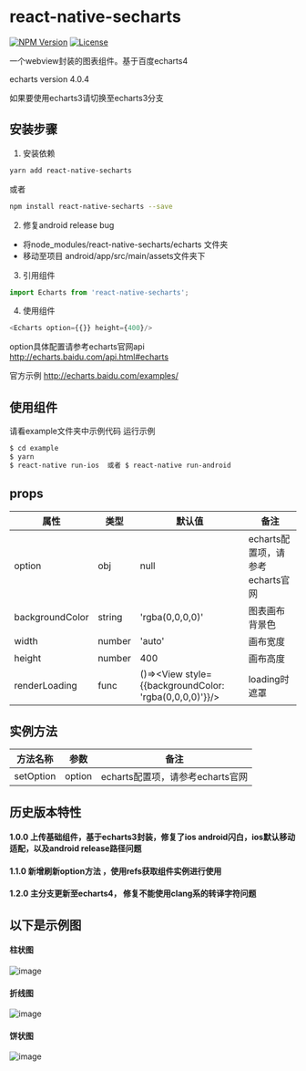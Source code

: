 # react-native-secharts
[![NPM Version](https://img.shields.io/npm/v/react-native-secharts.svg?style=flat)](https://www.npmjs.com/package/react-native-secharts)
  [![License](http://img.shields.io/npm/l/react-native-secharts.svg?style=flat)](https://github.com/shifeng1993/react-native-echarts/blob/master/LICENSE)
  
一个webview封装的图表组件。基于百度echarts4

echarts version 4.0.4

如果要使用echarts3请切换至echarts3分支

## 安装步骤

1. 安装依赖
  ```bash
  yarn add react-native-secharts
  ```
  或者
  ```bash
  npm install react-native-secharts --save
  ```
2. 修复android release bug

- 将node_modules/react-native-secharts/echarts 文件夹
- 移动至项目 android/app/src/main/assets文件夹下

3. 引用组件
```javascript
import Echarts from 'react-native-secharts';
```

4. 使用组件
```javascript
<Echarts option={{}} height={400}/>
```
option具体配置请参考echarts官网api http://echarts.baidu.com/api.html#echarts

官方示例 http://echarts.baidu.com/examples/

## 使用组件

请看example文件夹中示例代码
运行示例
```bash
$ cd example
$ yarn
$ react-native run-ios  或者 $ react-native run-android  
```

## props

| 属性             | 类型    | 默认值                                                   | 备注 |
| -------------   | ------- | -------------                                           | ------------- |
| option          | obj     | null                                                    | echarts配置项，请参考echarts官网  |
| backgroundColor | string  | 'rgba(0,0,0,0)'                                         | 图表画布背景色 |
| width           | number  | 'auto'                                                  | 画布宽度  |
| height          | number  | 400                                                     | 画布高度  |
| renderLoading   | func    | ()=><View style={{backgroundColor: 'rgba(0,0,0,0)'}}/>  | loading时遮罩  |

## 实例方法
| 方法名称             | 参数    | 备注 |
| -------------   | ------- | ------------- |
| setOption         | option     |  echarts配置项，请参考echarts官网  |

## 历史版本特性
#### 1.0.0  上传基础组件，基于echarts3封装，修复了ios android闪白，ios默认移动适配，以及android release路径问题
#### 1.1.0  新增刷新option方法 ，使用refs获取组件实例进行使用
#### 1.2.0  主分支更新至echarts4， 修复不能使用clang系的转译字符问题

## 以下是示例图

#### 柱状图
![image](https://github.com/shifeng1993/react-native-echarts/blob/master/image/1.gif )

#### 折线图
![image](https://github.com/shifeng1993/react-native-echarts/blob/master/image/2.gif )

#### 饼状图
![image](https://github.com/shifeng1993/react-native-echarts/blob/master/image/3.gif )
